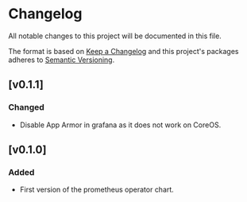 # Changelog

All notable changes to this project will be documented in this file.

The format is based on [Keep a Changelog](http://keepachangelog.com/en/1.0.0/)
and this project's packages adheres to [Semantic Versioning](http://semver.org/spec/v2.0.0.html).

## [v0.1.1]

### Changed

- Disable App Armor in grafana as it does not work on CoreOS.

## [v0.1.0]

### Added

- First version of the prometheus operator chart.

[0.1.0]: https://github.com/giantswarm/kubernetes-cluster-autoscaler/pull/1
